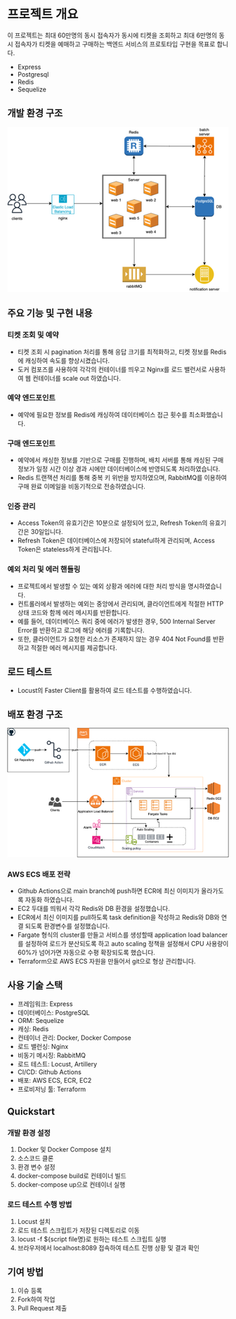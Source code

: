 

# 프로젝트 개요

이 프로젝트는 최대 60만명의 동시 접속자가 동시에 티켓을 조회하고 최대 6만명의 동시 접속자가 티켓을 예매하고 구매하는 백엔드 서비스의 프로토타입 구현을 목표로 합니다.
- Express
- Postgresql
- Redis
- Sequelize

## 개발 환경 구조
<p align="center">
  <img src="./structure.png" alt="프로젝트 구조">
</p>

## 주요 기능 및 구현 내용

### 티켓 조회 및 예약
- 티켓 조회 시 pagination 처리를 통해 응답 크기를 최적화하고, 티켓 정보를 Redis에 캐싱하여 속도를 향상시켰습니다.
- 도커 컴포즈를 사용하여 각각의 컨테이너를 띄우고 Nginx를 로드 밸런서로 사용하여 웹 컨테이너를 scale out 하였습니다.

### 예약 엔드포인트
- 예약에 필요한 정보를 Redis에 캐싱하여 데이터베이스 접근 횟수를 최소화했습니다.

### 구매 엔드포인트
- 예약에서 캐싱한 정보를 기반으로 구매를 진행하며, 배치 서버를 통해 캐싱된 구매 정보가 일정 시간 이상 경과 시에만 데이터베이스에 반영되도록 처리하였습니다.
- Redis 트랜잭션 처리를 통해 중복 키 위반을 방지하였으며, RabbitMQ를 이용하여 구매 완료 이메일을 비동기적으로 전송하였습니다.

### 인증 관리
- Access Token의 유효기간은 10분으로 설정되어 있고, Refresh Token의 유효기간은 30일입니다.
- Refresh Token은 데이터베이스에 저장되어 stateful하게 관리되며, Access Token은 stateless하게 관리됩니다.

### 예외 처리 및 에러 핸들링
- 프로젝트에서 발생할 수 있는 예외 상황과 에러에 대한 처리 방식을 명시하였습니다. 
- 컨트롤러에서 발생하는 예외는 중앙에서 관리되며, 클라이언트에게 적절한 HTTP 상태 코드와 함께 에러 메시지를 반환합니다.
- 예를 들어, 데이터베이스 쿼리 중에 에러가 발생한 경우, 500 Internal Server Error를 반환하고 로그에 해당 에러를 기록합니다.
- 또한, 클라이언트가 요청한 리소스가 존재하지 않는 경우 404 Not Found를 반환하고 적절한 에러 메시지를 제공합니다.

## 로드 테스트
- Locust의 Faster Client를 활용하여 로드 테스트를 수행하였습니다. 
## 배포 환경 구조
<p align="center">
  <img src="./ecs.png" alt="ecs 구조도">
</p>

### AWS ECS 배포 전략
- Github Actions으로 main branch에 push하면 ECR에 최신 이미지가 올라가도록 자동화 하였습니다.
- EC2 두대를 띄워서 각각 Redis와 DB 환경을 설정했습니다. 
- ECR에서 최신 이미지를 pull하도록 task definition을 작성하고 Redis와 DB와 연결 되도록 환경변수를 설정했습니다.
- Fargate 형식의 cluster를 만들고 서비스를 생성할때 application load balancer를 설정하여 로드가 분산되도록 하고 auto scaling 정책을 설정해서 CPU 사용량이 60%가 넘어가면 자동으로 수평 확장되도록 했습니다.
- Terraform으로 AWS ECS 자원을 만들어서 git으로 형상 관리합니다.
## 사용 기술 스택

- 프레임워크: Express
- 데이터베이스: PostgreSQL
- ORM: Sequelize
- 캐싱: Redis
- 컨테이너 관리: Docker, Docker Compose
- 로드 밸런싱: Nginx
- 비동기 메시징: RabbitMQ
- 로드 테스트: Locust, Artillery 
- CI/CD: Github Actions
- 배포: AWS ECS, ECR, EC2
- 프로비저닝 툴: Terraform

## Quickstart
### 개발 환경 설정

1. Docker 및 Docker Compose 설치
2. 소스코드 클론
3. 환경 변수 설정
4. docker-compose build로 컨테이너 빌드
5. docker-compose up으로 컨테이너 실행

### 로드 테스트 수행 방법
1. Locust 설치
2. 로드 테스트 스크립트가 저장된 디렉토리로 이동
3. locust -f ${script file명}로 원하는 테스트 스크립트 실행
4. 브라우저에서 localhost:8089 접속하여 테스트 진행 상황 및 결과 확인

## 기여 방법

1. 이슈 등록
2. Fork하여 작업
3. Pull Request 제출



